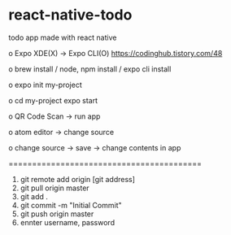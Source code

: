 # react-native-todo
todo app made with react native


o Expo XDE(X) -> Expo CLI(O)
https://codinghub.tistory.com/48

o brew install / node, npm install / expo cli install

o expo init my-project

o cd my-project
  expo start
  
o QR Code Scan -> run app  
  
o atom editor -> change source

o change source -> save -> change contents in app

=========================================

1. git remote add origin [git address]
2. git pull origin master
3. git add .
4. git commit -m "Initial Commit"
5. git push origin master
6. ennter username, password
